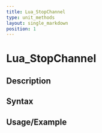 ```yaml
---
title: Lua_StopChannel
type: unit_methods
layout: single_markdown
position: 1
---
```


# Lua_StopChannel

## Description

## Syntax

## Usage/Example


